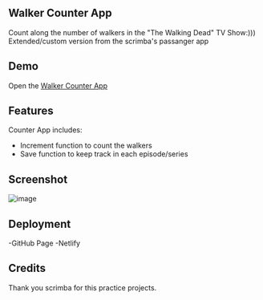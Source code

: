 ## Walker Counter App
Count along the number of walkers in the "The Walking Dead" TV Show:)))
Extended/custom version from the scrimba's passanger app

## Demo
Open the [Walker Counter App]([https://deploy-preview-1--walkercounter.netlify.app/index2])

## Features
Counter App includes:
- Increment function to count the walkers
- Save function to keep track in each episode/series

## Screenshot
![image](https://user-images.githubusercontent.com/117180862/212568005-6f199e80-d69c-47d3-b760-d8a8ec4e5ec0.png)

## Deployment
-GitHub Page
-Netlify

## Credits
Thank you scrimba for this practice projects.


